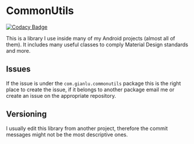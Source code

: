 # CommonUtils

[![Codacy Badge](https://api.codacy.com/project/badge/Grade/2567f5fc0fe946cabc73519bd2ac9324)](https://www.codacy.com/manual/devgianlu/CommonUtils?utm_source=github.com&amp;utm_medium=referral&amp;utm_content=devgianlu/CommonUtils&amp;utm_campaign=Badge_Grade)

This is a library I use inside many of my Android projects (almost all of them). It includes many useful classes to comply Material Design standards and more.

## Issues
If the issue is under the `com.gianlu.commonutils` package this is the right place to create the issue, if it belongs to another package email me or create an issue on the appropriate repository. 

## Versioning 
I usually edit this library from another project, therefore the commit messages might not be the most descriptive ones.
